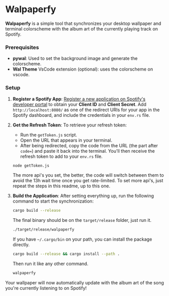 # Walpaperfy

**Walpaperfy** is a simple tool that synchronizes your desktop wallpaper and terminal colorscheme with the album art of the currently playing track on Spotify.

### Prerequisites

-   **pywal**: Used to set the background image and generate the colorscheme.
-   **Wal Theme** VsCode extension (optional): uses the colorscheme on vscode.

### Setup

1. **Register a Spotify App**:
   [Register a new application on Spotify's developer portal](https://developer.spotify.com/dashboard/applications) to obtain your **Client ID** and **Client Secret**.
   Add `http://localhost:8080/` as one of the redirect URIs for your app in the Spotify dashboard, and include the credentials in your `env.rs` file.
2. **Get the Refresh Token**:
   To retrieve your refresh token:

    - Run the `getToken.js` script.
    - Open the URL that appears in your terminal.
    - After being redirected, copy the code from the URL (the part after `code=`) and paste it back into the terminal. You'll then receive the refresh token to add to your `env.rs` file.

    ```bash
    node getToken.js
    ```

    The more api's you set, the better, the code will switch between them to avoid the 13h wait time once you get rate-limited. To set more api's, just repeat the steps in this readme, up to this one.

3. **Build the Application**:
   After setting everything up, run the following command to start the synchronization:

    ```bash
    cargo build --release
    ```

    The final binary should be on the `target/release` folder, just run it.

    ```bash
    ./target/release/walpaperfy
    ```

    If you have `~/.cargo/bin` on your path, you can install the package directly.

    ```bash
    cargo build --release && cargo install --path .
    ```

    Then run it like any other command.

    ```bash
    walpaperfy
    ```

Your wallpaper will now automatically update with the album art of the song you're currently listening to on Spotify!
